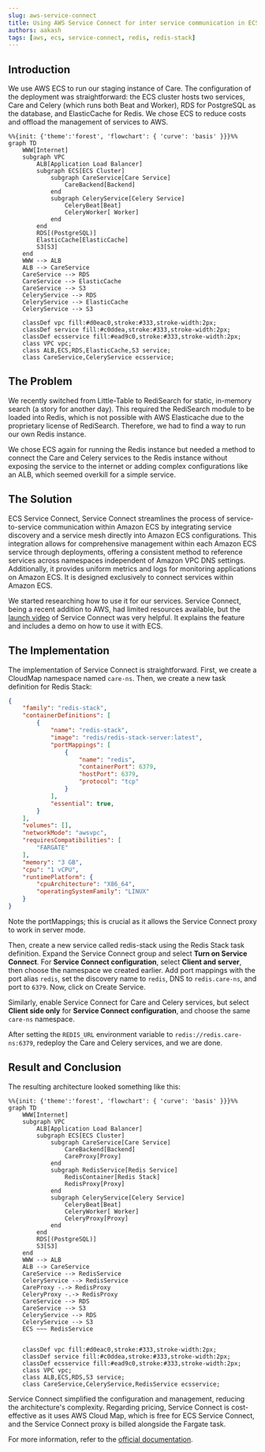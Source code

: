 ```yaml
---
slug: aws-service-connect
title: Using AWS Service Connect for inter service communication in ECS
authors: aakash
tags: [aws, ecs, service-connect, redis, redis-stack]
---
```


## Introduction

We use AWS ECS to run our staging instance of Care. The configuration of the deployment was straightforward: the ECS cluster hosts two services, Care and Celery (which runs both Beat and Worker), RDS for PostgreSQL as the database, and ElasticCache for Redis. We chose ECS to reduce costs and offload the management of services to AWS.

```mermaid
%%{init: {'theme':'forest', 'flowchart': { 'curve': 'basis' }}}%%
graph TD
    WWW[Internet]
    subgraph VPC
        ALB[Application Load Balancer]
        subgraph ECS[ECS Cluster]
            subgraph CareService[Care Service]
                CareBackend[Backend]
            end
            subgraph CeleryService[Celery Service]
                CeleryBeat[Beat]
                CeleryWorker[ Worker]
            end
        end
        RDS[(PostgreSQL)]
        ElasticCache[ElasticCache]
        S3[S3]
    end
    WWW --> ALB
    ALB --> CareService
    CareService --> RDS
    CareService --> ElasticCache
    CareService --> S3
    CeleryService --> RDS
    CeleryService --> ElasticCache
    CeleryService --> S3

    classDef vpc fill:#d0eac0,stroke:#333,stroke-width:2px;
    classDef service fill:#c0ddea,stroke:#333,stroke-width:2px;
    classDef ecsservice fill:#ead9c0,stroke:#333,stroke-width:2px;
    class VPC vpc;
    class ALB,ECS,RDS,ElasticCache,S3 service;
    class CareService,CeleryService ecsservice;
```


## The Problem

We recently switched from Little-Table to RediSearch for static, in-memory search (a story for another day). This required the RediSearch module to be loaded into Redis, which is not possible with AWS Elasticache due to the proprietary license of RediSearch. Therefore, we had to find a way to run our own Redis instance.

We chose ECS again for running the Redis instance but needed a method to connect the Care and Celery services to the Redis instance without exposing the service to the internet or adding complex configurations like an ALB, which seemed overkill for a simple service.


## The Solution

ECS Service Connect, Service Connect streamlines the process of service-to-service communication within Amazon ECS by integrating service discovery and a service mesh directly into Amazon ECS configurations. This integration allows for comprehensive management within each Amazon ECS service through deployments, offering a consistent method to reference services across namespaces independent of Amazon VPC DNS settings. Additionally, it provides uniform metrics and logs for monitoring applications on Amazon ECS. It is designed exclusively to connect services within Amazon ECS.


We started researching how to use it for our services. Service Connect, being a recent addition to AWS, had limited resources available, but the [launch video](https://www.youtube.com/watch?v=n6ghmEEjpNQ) of Service Connect was very helpful. It explains the feature and includes a demo on how to use it with ECS.


## The Implementation

The implementation of Service Connect is straightforward. First, we create a CloudMap namespace named `care-ns`. Then, we create a new task definition for Redis Stack:

```json
{
    "family": "redis-stack",
    "containerDefinitions": [
        {
            "name": "redis-stack",
            "image": "redis/redis-stack-server:latest",
            "portMappings": [
                {
                    "name": "redis",
                    "containerPort": 6379,
                    "hostPort": 6379,
                    "protocol": "tcp"
                }
            ],
            "essential": true,
        }
    ],
    "volumes": [],
    "networkMode": "awsvpc",
    "requiresCompatibilities": [
        "FARGATE"
    ],
    "memory": "3 GB",
    "cpu": "1 vCPU",
    "runtimePlatform": {
        "cpuArchitecture": "X86_64",
        "operatingSystemFamily": "LINUX"
    }
}

```

Note the portMappings; this is crucial as it allows the Service Connect proxy to work in server mode.

Then, create a new service called redis-stack using the Redis Stack task definition. Expand the Service Connect group and select **Turn on Service Connect**. For **Service Connect configuration**, select **Client and server**, then choose the namespace we created earlier. Add port mappings with the port alias `redis`, set the discovery name to `redis`, DNS to `redis.care-ns`, and port to `6379`. Now, click on Create Service.

Similarly, enable Service Connect for Care and Celery services, but select **Client side only** for **Service Connect configuration**, and choose the same `care-ns` namespace.

After setting the `REDIS_URL` environment variable to `redis://redis.care-ns:6379`, redeploy the Care and Celery services, and we are done.


## Result and Conclusion

The resulting architecture looked something like this:

```mermaid
%%{init: {'theme':'forest', 'flowchart': { 'curve': 'basis' }}}%%
graph TD
    WWW[Internet]
    subgraph VPC
        ALB[Application Load Balancer]
        subgraph ECS[ECS Cluster]
            subgraph CareService[Care Service]
                CareBackend[Backend]
                CareProxy[Proxy]
            end
            subgraph RedisService[Redis Service]
                RedisContainer[Redis Stack]
                RedisProxy[Proxy]
            end
            subgraph CeleryService[Celery Service]
                CeleryBeat[Beat]
                CeleryWorker[ Worker]
                CeleryProxy[Proxy]
            end
        end
        RDS[(PostgreSQL)]
        S3[S3]
    end
    WWW --> ALB
    ALB --> CareService
    CareService --> RedisService
    CeleryService --> RedisService
    CareProxy -.-> RedisProxy
    CeleryProxy -.-> RedisProxy
    CareService --> RDS
    CareService --> S3
    CeleryService --> RDS
    CeleryService --> S3
    ECS ~~~ RedisService


    classDef vpc fill:#d0eac0,stroke:#333,stroke-width:2px;
    classDef service fill:#c0ddea,stroke:#333,stroke-width:2px;
    classDef ecsservice fill:#ead9c0,stroke:#333,stroke-width:2px;
    class VPC vpc;
    class ALB,ECS,RDS,S3 service;
    class CareService,CeleryService,RedisService ecsservice;
```

Service Connect simplified the configuration and management, reducing the architecture's complexity. Regarding pricing, Service Connect is cost-effective as it uses AWS Cloud Map, which is free for ECS Service Connect, and the Service Connect proxy is billed alongside the Fargate task.

For more information, refer to the [official documentation](https://docs.aws.amazon.com/AmazonECS/latest/developerguide/service-connect.html).

